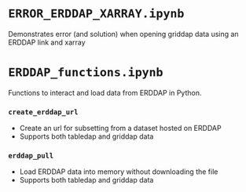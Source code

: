 # ```ERROR_ERDDAP_XARRAY.ipynb```
Demonstrates error (and solution) when opening griddap data using an ERDDAP link and xarray


# ```ERDDAP_functions.ipynb```
Functions to interact and load data from ERDDAP in Python. 
### ```create_erddap_url```
* Create an url for subsetting from a dataset hosted on ERDDAP
* Supports both tabledap and griddap data 

### ```erddap_pull```
* Load ERDDAP data into memory without downloading the file
* Supports both tabledap and griddap data

